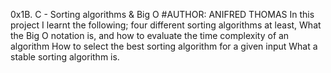 0x1B. C - Sorting algorithms & Big O
#AUTHOR: ANIFRED THOMAS
In this project I learnt the following;
four different sorting algorithms at least,
What the Big O notation is,
and how to evaluate the time complexity of an algorithm
How to select the best sorting algorithm for a given input
What a stable sorting algorithm is.
